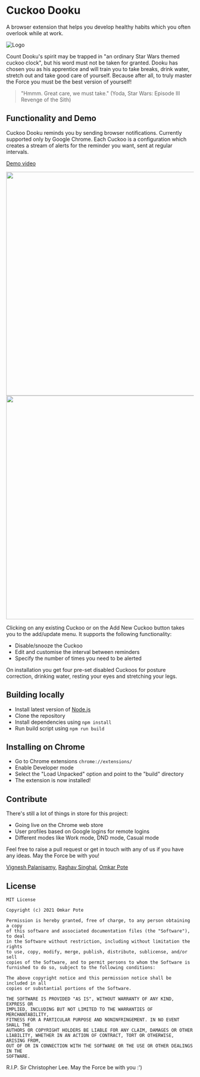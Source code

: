# Cuckoo Dooku

A browser extension that helps you develop healthy habits which you often overlook while at work. 

![Logo](./src/logo_red_wide.png)

Count Dooku's spirit may be trapped in "an ordinary Star Wars themed cuckoo clock", but his word must not be taken for granted. Dooku has chosen you as his apprentice and will train you to take breaks, drink water, stretch out and take good care of yourself. Because after all, to truly master the Force you must be the best version of yourself!

> "Hmmm. Great care, we must take." (Yoda, Star Wars: Episode III Revenge of the Sith)


## Functionality and Demo

Cuckoo Dooku reminds you by sending browser notifications. Currently supported only by Google Chrome. Each Cuckoo is a configuration which creates a stream of alerts for the reminder you want, sent at regular intervals.

[Demo video](https://www.youtube.com/embed/6o0_piz2tF0)

<div align="center">
<img src="./screenshots/screenshot1.png" style="height:600px;width:auto">
<img src="./screenshots/screenshot2.png" style="height:600px;width:auto">
</div>

Clicking on any existing Cuckoo or on the Add New Cuckoo button takes you to the add/update menu. It supports the following functionality:
- Disable/snooze the Cuckoo
- Edit and customise the interval between reminders
- Specify the number of times you need to be alerted

On installation you get four pre-set disabled Cuckoos for posture correction, drinking water, resting your eyes and stretching your legs.

## Building locally

- Install latest version of [Node.js](https://nodejs.org)
- Clone the repository
- Install dependencies using `npm install`
- Run build script using `npm run build`


## Installing on Chrome

- Go to Chrome extensions `chrome://extensions/`
- Enable Developer mode
- Select the "Load Unpacked" option and point to the "build" directory
- The extension is now installed!


## Contribute

There's still a lot of things in store for this project:
- Going live on the Chrome web store
- User profiles based on Google logins for remote logins
- Different modes like Work mode, DND mode, Casual mode

Feel free to raise a pull request or get in touch with any of us if you have any ideas. May the Force be with you!

[Vignesh Palanisamy](https://github.com/vigneshpalainsamy), [Raghav Singhal](https://github.com/raghav0108), [Omkar Pote](https://github.com/omkar-pote)


## License
    MIT License

    Copyright (c) 2021 Omkar Pote

    Permission is hereby granted, free of charge, to any person obtaining a copy
    of this software and associated documentation files (the "Software"), to deal
    in the Software without restriction, including without limitation the rights
    to use, copy, modify, merge, publish, distribute, sublicense, and/or sell
    copies of the Software, and to permit persons to whom the Software is
    furnished to do so, subject to the following conditions:

    The above copyright notice and this permission notice shall be included in all
    copies or substantial portions of the Software.

    THE SOFTWARE IS PROVIDED "AS IS", WITHOUT WARRANTY OF ANY KIND, EXPRESS OR
    IMPLIED, INCLUDING BUT NOT LIMITED TO THE WARRANTIES OF MERCHANTABILITY,
    FITNESS FOR A PARTICULAR PURPOSE AND NONINFRINGEMENT. IN NO EVENT SHALL THE
    AUTHORS OR COPYRIGHT HOLDERS BE LIABLE FOR ANY CLAIM, DAMAGES OR OTHER
    LIABILITY, WHETHER IN AN ACTION OF CONTRACT, TORT OR OTHERWISE, ARISING FROM,
    OUT OF OR IN CONNECTION WITH THE SOFTWARE OR THE USE OR OTHER DEALINGS IN THE
    SOFTWARE.


R.I.P. Sir Christopher Lee. May the Force be with you :')
